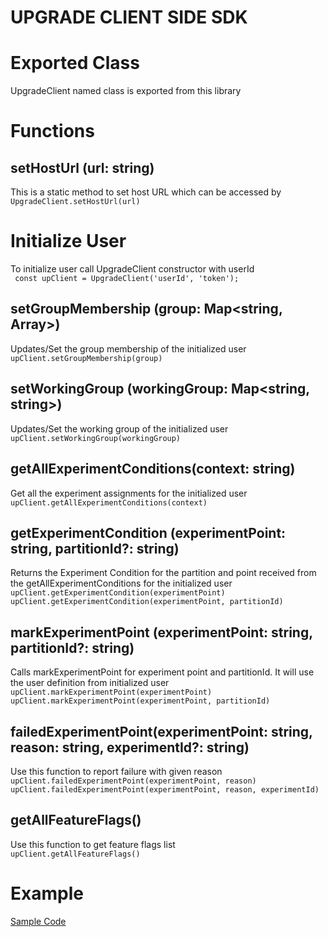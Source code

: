 # UPGRADE CLIENT SIDE SDK
# Exported Class
UpgradeClient named class is exported from this library

# Functions

## setHostUrl (url: string)
This is a static method to set host URL which can be accessed by  
```UpgradeClient.setHostUrl(url)```

# Initialize User
To initialize user call UpgradeClient constructor with userId  
``` const upClient = UpgradeClient('userId', 'token');```

## setGroupMembership (group: Map<string, Array<string>>)
Updates/Set the group membership of the initialized user  
```upClient.setGroupMembership(group)```

## setWorkingGroup (workingGroup: Map<string, string>)
Updates/Set the working group of the initialized user  
```upClient.setWorkingGroup(workingGroup)```

## getAllExperimentConditions(context: string)
Get all the experiment assignments for the initialized user  
```upClient.getAllExperimentConditions(context)```

## getExperimentCondition (experimentPoint: string, partitionId?: string)
Returns the Experiment Condition for the partition and point received from the getAllExperimentConditions for the initialized user  
```upClient.getExperimentCondition(experimentPoint)```  
```upClient.getExperimentCondition(experimentPoint, partitionId)```

## markExperimentPoint (experimentPoint: string, partitionId?: string)
Calls markExperimentPoint for experiment point and partitionId. It will use the user definition from initialized user  
```upClient.markExperimentPoint(experimentPoint)```  
```upClient.markExperimentPoint(experimentPoint, partitionId)```

## failedExperimentPoint(experimentPoint: string, reason: string, experimentId?: string)
Use this function to report failure with given reason  
```upClient.failedExperimentPoint(experimentPoint, reason)```  
```upClient.failedExperimentPoint(experimentPoint, reason, experimentId)```

## getAllFeatureFlags()
Use this function to get feature flags list  
```upClient.getAllFeatureFlags()```  

# Example
[Sample Code](https://gist.github.com/JD2455/819b178bd43fc3da376eb2d6ddc55c3b "Sample Code")

